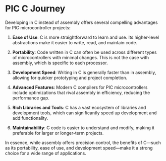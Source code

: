 # PIC C Journey

Developing in C instead of assembly offers several compelling advantages for PIC microcontroller projects:

1. **Ease of Use**: C is more straightforward to learn and use. Its higher-level abstractions make it easier to write, read, and maintain code.

2. **Portability**: Code written in C can often be used across different types of microcontrollers with minimal changes. This is not the case with assembly, which is specific to each processor.

3. **Development Speed**: Writing in C is generally faster than in assembly, allowing for quicker prototyping and project completion.

4. **Advanced Features**: Modern C compilers for PIC microcontrollers include optimizations that rival assembly in efficiency, reducing the performance gap.

5. **Rich Libraries and Tools**: C has a vast ecosystem of libraries and development tools, which can significantly speed up development and add functionality.

6. **Maintainability**: C code is easier to understand and modify, making it preferable for larger or longer-term projects.

In essence, while assembly offers precision control, the benefits of C—such as its portability, ease of use, and development speed—make it a strong choice for a wide range of applications.


